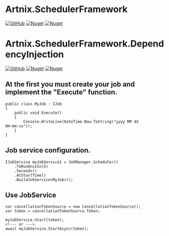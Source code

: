 # Artnix.SchedulerFramework
[![GitHub](https://img.shields.io/github/license/arttonoyan/Scheduler.svg)](https://github.com/arttonoyan/Scheduler/blob/master/LICENSE)
[![Nuget](https://img.shields.io/nuget/v/Artnix.SchedulerFramework.svg)](https://www.nuget.org/packages/Artnix.SchedulerFramework/)
[![Nuget](https://img.shields.io/nuget/dt/Artnix.SchedulerFramework.svg)](https://www.nuget.org/packages/Artnix.SchedulerFramework/)

# Artnix.SchedulerFramework.DependencyInjection
[![GitHub](https://img.shields.io/github/license/arttonoyan/Scheduler.svg)](https://github.com/arttonoyan/Scheduler/blob/master/LICENSE)
[![Nuget](https://img.shields.io/nuget/v/Artnix.SchedulerFramework.DependencyInjection.svg)](https://www.nuget.org/packages/Artnix.SchedulerFramework.DependencyInjection/)
[![Nuget](https://img.shields.io/nuget/dt/Artnix.SchedulerFramework.DependencyInjection.svg)](https://www.nuget.org/packages/Artnix.SchedulerFramework.DependencyInjection/)

## At the first you must create your job and implement the "Execute" function.

```
public class MyJob : IJob
{
    public void Execute()
    {
        Console.WriteLine(DateTime.Now.ToString("yyyy MM dd HH:mm:ss"));
    }
}
```

## Job service configuration.

```
IJobService myJobService1 = JobManager.Scheduler()
    .ToRunOnceIn(5)
    .Seconds()
    .AtStartTime()
    .BuildJobService<MyJob>();
```

## Use JobService

```
var cancellationTokenSource = new CancellationTokenSource();
var token = cancellationTokenSource.Token;
```

```
myJobService.Start(token);
<!--- or --->
await myJobService.StartAsync(token);
```

